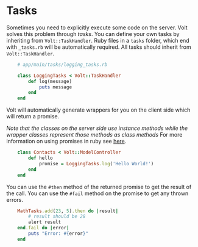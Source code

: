 # Tasks

Sometimes you need to explicitly execute some code on the server. Volt solves this problem through *tasks*. You can define your own tasks by inheriting from ```Volt::TaskHandler```. Ruby files in a ```tasks``` folder, which end with ```_tasks.rb``` will be automatically required.  All tasks should inherit from ```Volt::TaskHandler```.

```ruby
    # app/main/tasks/logging_tasks.rb

    class LoggingTasks < Volt::TaskHandler
        def log(message)
            puts message
        end
    end
```

Volt will automatically generate wrappers for you on the client side which will return a promise.

*Note that the classes on the server side use instance methods while the wrapper classes represent those methods as class methods*  For more information on using promises in ruby see [here](http://opalrb.org/blog/2014/05/07/promises-in-opal/).

```ruby
    class Contacts < Volt::ModelController
        def hello
            promise = LoggingTasks.log('Hello World!')
        end
    end
```

You can use the ```#then``` method of the returned promise to get the result of the call.  You can use the ```#fail``` method on the promise to get any thrown errors.

```ruby
    MathTasks.add(23, 5).then do |result|
        # result should be 28
        alert result
    end.fail do |error|
        puts "Error: #{error}"
    end
```

